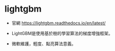 # lightgbm

- 官網 https://lightgbm.readthedocs.io/en/latest/

- LightGBM是使用基於樹的學習算法的梯度增強框架。

- 微軟維護，輕度、點亮算法意義。
